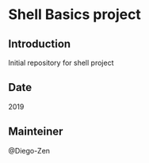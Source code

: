 # Shell Basics project

## Introduction

Initial repository for shell project

## Date

2019

## Mainteiner

@Diego-Zen